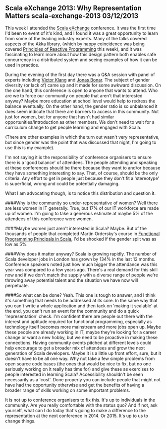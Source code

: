 Scala eXchange 2013: Why Representation Matters
scala-exchange-2013
03/12/2013
---
This week I attended the [Scala eXchange](http://skillsmatter.com/event/scala/scala-exchange-2013) conference. It was the first time I'd been to event of it's kind, and I found it was
a great opportunity to learn from some of the leading industry experts. Many of the talks covered aspects of the Akka
library, (which by happy coincidence was being covered  [Principles of Reactive Programming](https://www.coursera.org/course/reactive)
this week), and it was fascinating to learn more about how this design pattern both enables safe concurrency in a distributed system and seeing examples of how it can be
used in practice.

During the evening of the first day there was a Q&A session with panel of experts including [Victor Klang](https://twitter.com/viktorklang)
and [Jonas Bonar](https://twitter.com/jboner). The subject of gender diversity (or lack of) came up and it
made for some awkward discussion.  On the one hand, this conference is open to anyone that wants to attend. Who are we to force our community on
people that aren't that interested anyway? Maybe more education at school level would help to redress the balance
eventually. On the other hand, the gender ratio is so unbalanced it does seem indicate that there are barriers to access in this community.
Not just for women, but for anyone that hasn't had similar opportunities/introduction as other members.
We don't need to wait for a curriculum change to get people learning and engaged with Scala.

(There are other examples in which the turn out wasn't very representative, but since gender was the point that was
discussed that night, I'm going to use this is my example).

I'm not saying it is the responsibility of conference organisers to ensure there is a 'good balance' of attendees. The
people attending and speaking at these conferences should be there because they want to and/or because they have something
interesting to say. That, of course, should be the only criteria. Any effort to get in people just because they don't
fit a 'stereotype' is superficial, wrong and could be potentially damaging.

What I am advocating though, is to notice this distribution and question it.

####Why is the community so under-representative of women?
Well there are less women in IT generally. True, but 17% of our IT workforce are made up of women. I'm going to
take a generous estimate at maybe 5% of the attendees of this conference were women.

####Maybe women just aren't interested in Scala?
Maybe. But of the thousands of people that completed Martin Ordersky's course in
[Functional Programming Principals in Scala](https://www.coursera.org/course/progfun), I'd be shocked if the gender split
was as low as 5%.

####Why does it matter anyway?
Scala is growing rapidly. The number of Scala developer jobs in London has grown by 134% in the last 12 months.
Conference speakers noted just how much bigger the attendance was this year was compared to a few years ago.
There's a real demand for this skill now and if we don't match the supply with a diverse range of people we're
throwing away potential talent and the situation we have now will perpetuate.

####So what can be done?
Yeah. This one is tough to answer, and I think it's something that needs to be addressed at its core. In the same way that
you can't write a whole application and then tack on 'making it scalable' at the end, you can't run an event for the community
and do a quick 'representation' check. I'm confident there are people out there with the interest and aptitude required for functional programming, especially
as technology itself becomes more mainstream and more jobs open up. Maybe these people are already working in IT, maybe they're looking
for a career change or want a new hobby, but we need to be proactive in making these connections. Having community events pitched at different
levels could help encourage to get a broader mix of attendees and grow the next generation of Scala developers. Maybe it is a little up front effort, sure, but it doesn't
have to be all one way. Why not take a few simple problems from open source code bases (the ones that would be nice to fix,
but no one seriously working on it really has time for) and give these as exercises to people interested in learning
Scala? Accessibility shouldn't be seen necessarily as a 'cost'. Done properly you can include people that might not have had the opportunity
otherwise and get the benefits of having a broader range of skills working on some important problems.

It is not up to conference organisers to fix this. It's up to individuals in the community. Are you really comfortable
with the status quo? And if not, ask yourself, what can I do today that's going to make a difference to the representation
at the next conference in 2014. Or 2015. It's up to us to change things.

